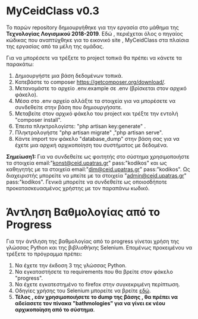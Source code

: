 # MyCeidClass v0.3
Το παρών repository δημιουργήθηκε για την εργασία στο μάθημα της **Τεχνολογίας Λογισμικού 2018-2019**. Εδώ , περιέχεται όλος ο πηγαίος κώδικας που αναπτύχθηκε για το εικονικό site , MyCeidClass στα πλαίσια της εργασίας από τα μέλη της ομάδας.

Για να μπορέσετε να τρέξετε το project τοπικά θα πρέπει να κάνετε τα παρακάτω:

1. Δημιουργήστε μια βάση δεδομένων τοπικά.
2. Κατεβάστε το composer https://getcomposer.org/download/.
3. Μετανομάστε το αρχείο .env.example σε .env (βρίσκεται στον αρχικό φάκελο).
4. Μέσα στο .env αρχείο αλλάξτε τα στοιχεία για να μπορέσετε να συνδεθείτε στην βάση που δημιουργήσατε.
5. Μεταβείτε στον αρχικό φάκελο του project και τρέξτε την εντολή "composer install".
6. Έπειτα πληκτρολογίστε: "php artisan key:generate" .
7. Πληκτρολογήστε "php artisan migrate" ,"php artisan serve".
8. Κάντε import τον φάκελο "database_dump" στην βάση σας για να έχετε μια αρχική αρχικοποίηση του συστήματος με δεδομένα.

**Σημείωση1:** Για να συνδεθείτε ως φοιτητής στο σύστημα χρησιμοποιήστε τα στοιχεία email:"konst@ceid.upatras.gr" pass:"kodikos" και ως καθηγητής με τα στοιχεία email:"dim@ceid.upatras.gr" pass:"kodikos". Ως διαχειριστής μπορείτε να μπείτε με τα στοιχεία "admin@ceid.upatras.gr" pass:"kodikos". Γενικά μπορείτε να συνδεθείτε ως οποιοσδήποτε προκατασκευασμένος χρήστης με τον παραπάνω κωδικό.

# Άντληση Βαθμολογίας από το Progress
Για την άντληση της βαθμολογίας από το progress γίνεται χρήση της γλώσσας Python και της βιβλιοθήκης Selenium. Επομένως προκειμένου να τρέξετε το πρόγραμμα πρέπει: 
1. Να έχετε την έκδοση 3 της γλώσσας Python. 
2. Nα εγκαταστήσετε τα requirements που θα βρείτε στον φάκελο "progress". 
3. Nα έχετε εγκατεστημένο το firefox στην συγκεκριμένη περίπτωση. 
4. Οδηγίες χρήσης του Selenium μπορείτε να βρείτε [εδώ](https://selenium-python.readthedocs.io/getting-started.html). 
5. **Τέλος , εάν χρησιμοποιήσετε το dump της βάσης , θα πρέπει να αδείασετε τον πίνακα "bathmologies" για να γίνει εκ νέου αρχικοποίηση από το σύστημα**.


